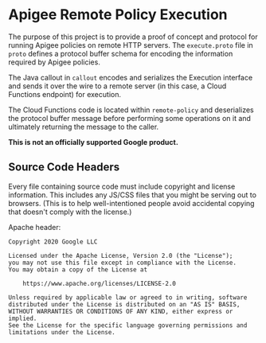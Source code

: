 # Apigee Remote Policy Execution 
The purpose of this project is to provide a proof of concept and protocol for
running Apigee policies on remote HTTP servers. The `execute.proto` file in
`proto` defines a protocol buffer schema for encoding the information
required by Apigee policies. 

The Java callout in `callout` encodes and serializes the Execution interface and
sends it over the wire to a remote server (in this case, a Cloud Functions
endpoint) for execution. 

The Cloud Functions code is located within `remote-policy`  and deserializes the
protocol buffer message before performing some operations on it and ultimately
returning the message to the caller.

**This is not an officially supported Google product.**

## Source Code Headers

Every file containing source code must include copyright and license
information. This includes any JS/CSS files that you might be serving out to
browsers. (This is to help well-intentioned people avoid accidental copying that
doesn't comply with the license.)

Apache header:

    Copyright 2020 Google LLC

    Licensed under the Apache License, Version 2.0 (the "License");
    you may not use this file except in compliance with the License.
    You may obtain a copy of the License at

        https://www.apache.org/licenses/LICENSE-2.0

    Unless required by applicable law or agreed to in writing, software
    distributed under the License is distributed on an "AS IS" BASIS,
    WITHOUT WARRANTIES OR CONDITIONS OF ANY KIND, either express or implied.
    See the License for the specific language governing permissions and
    limitations under the License.
